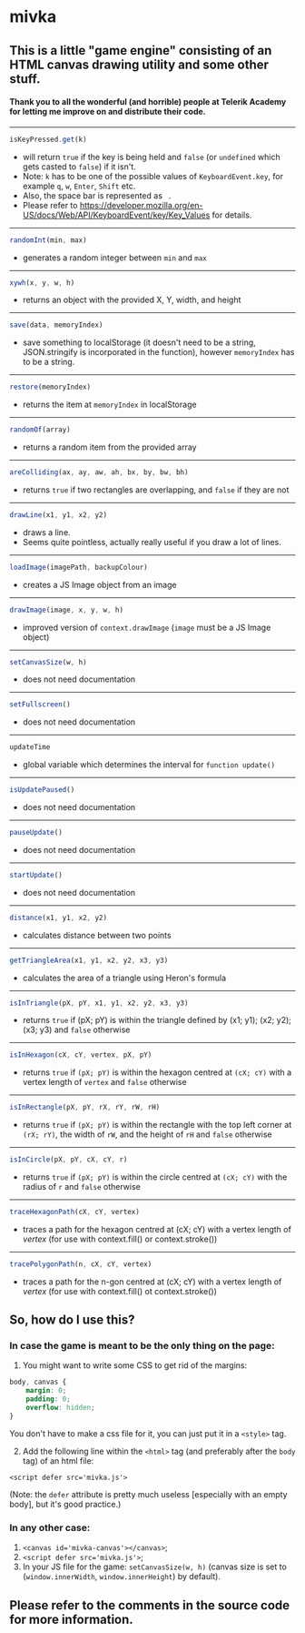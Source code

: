 # mivka
## This is a little "game engine" consisting of an HTML canvas drawing utility and some other stuff.
#### Thank you to all the wonderful (and horrible) people at Telerik Academy for letting me improve on and distribute their code.
---

```js
isKeyPressed.get(k)
```
- will return `true` if the key is being held and `false` (or `undefined` which gets casted to `false`) if it isn't.
- Note: `k` has to be one of the possible values of `KeyboardEvent.key`, for example `q`, `w`, `Enter`, `Shift` etc.
- Also, the space bar is represented as ` `.
- Please refer to https://developer.mozilla.org/en-US/docs/Web/API/KeyboardEvent/key/Key_Values for details.
---

```js
randomInt(min, max) 
```

- generates a random integer between `min` and `max`
---

```js
xywh(x, y, w, h) 
```

- returns an object with the provided X, Y, width, and height
---

```js
save(data, memoryIndex) 
```

- save something to localStorage (it doesn't need to be a string, JSON.stringify is incorporated in the function), however `memoryIndex` has to be a string.
---

```js
restore(memoryIndex) 
```

- returns the item at `memoryIndex` in localStorage
---

```js
randomOf(array) 
```

- returns a random item from the provided array
---

```js
areColliding(ax, ay, aw, ah, bx, by, bw, bh) 
```

- returns `true` if two rectangles are overlapping, and `false` if they are not
---

```js
drawLine(x1, y1, x2, y2) 
```

- draws a line. 
- Seems quite pointless, actually really useful if you draw a lot of lines.
---

```js
loadImage(imagePath, backupColour) 
```

- creates a JS Image object from an image
---

```js
drawImage(image, x, y, w, h) 
```

- improved version of `context.drawImage` (`image` must be a JS Image object)
---

```js
setCanvasSize(w, h) 
```

- does not need documentation
---

```js
setFullscreen() 
```

- does not need documentation
---

```js
updateTime
```

- global variable which determines the interval for `function update()`
---

```js
isUpdatePaused() 
```

- does not need documentation
---

```js
pauseUpdate() 
```

- does not need documentation
---

```js
startUpdate() 
```

- does not need documentation
---

```js
distance(x1, y1, x2, y2) 
```

- calculates distance between two points
---

```js
getTriangleArea(x1, y1, x2, y2, x3, y3) 
```

- calculates the area of a triangle using Heron's formula
---

```js
isInTriangle(pX, pY, x1, y1, x2, y2, x3, y3) 
```

- returns `true` if (pX; pY) is within the triangle defined by (x1; y1); (x2; y2); (x3; y3) and `false` otherwise
---

```js
isInHexagon(cX, cY, vertex, pX, pY) 
```

- returns `true` if `(pX; pY)` is within the hexagon centred at `(cX; cY)` with a vertex length of `vertex` and `false` otherwise
---

```js
isInRectangle(pX, pY, rX, rY, rW, rH) 
```

- returns `true` if `(pX; pY)` is within the rectangle with the top left corner at `(rX; rY)`, the width of `rW`, and the height of `rH` and `false` otherwise
---

```js
isInCircle(pX, pY, cX, cY, r) 
```

- returns `true` if `(pX; pY)` is within the circle centred at `(cX; cY)` with the radius of `r` and `false` otherwise
---

```js
traceHexagonPath(cX, cY, vertex) 
```

- traces a path for the hexagon centred at (cX; cY) with a vertex length of *vertex* (for use with context.fill() or context.stroke())
---

```js
tracePolygonPath(n, cX, cY, vertex) 
```

- traces a path for the n-gon centred at (cX; cY) with a vertex length of *vertex* (for use with context.fill() ot context.stroke())

## So, how do I use this?
### In case the game is meant to be the only thing on the page:
1. You might want to write some CSS to get rid of the margins:
```css
body, canvas {
	margin: 0;
	padding: 0;
	overflow: hidden;
}
```
You don't have to make a css file for it, you can just put it in a `<style>` tag.

2. Add the following line within the `<html>` tag (and preferably after the `body` tag) of an html file:
```
<script defer src='mivka.js'>
```
(Note: the `defer` attribute is pretty much useless [especially with an empty body], but it's good practice.)
 
### In any other case:
1. `<canvas id='mivka-canvas'></canvas>`;
2. `<script defer src='mivka.js'>`;
3. In your JS file for the game: `setCanvasSize(w, h)` (canvas size is set to (`window.innerWidth`, `window.innerHeight`) by default).

## Please refer to the comments in the source code for more information.
